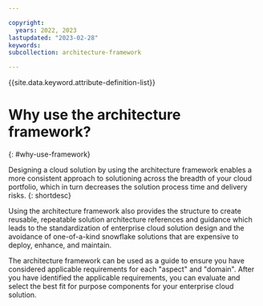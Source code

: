 ```yaml
---

copyright:
  years: 2022, 2023
lastupdated: "2023-02-28"
keywords: 
subcollection: architecture-framework

---
```


{{site.data.keyword.attribute-definition-list}}


# Why use the architecture framework?
{: #why-use-framework}

Designing a cloud solution by using the architecture framework enables a more consistent approach to solutioning across the breadth of your cloud portfolio, which in turn decreases the solution process time and delivery risks.
{: shortdesc}

Using the architecture framework also provides the structure to create reusable, repeatable solution architecture references and guidance which leads to the standardization of enterprise cloud solution design and the avoidance of one-of-a-kind snowflake solutions that are expensive to deploy, enhance, and maintain.

The architecture framework can be used as a guide to ensure you have considered applicable requirements for each "aspect" and "domain". After you have identified the applicable requirements, you can evaluate and select the best fit for purpose components for your enterprise cloud solution.
